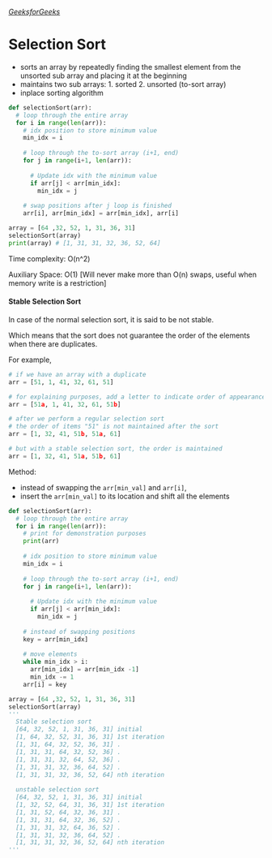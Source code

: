 *[GeeksforGeeks](https://www.geeksforgeeks.org/fundamentals-of-algorithms/)*
# Selection Sort

- sorts an array by repeatedly finding the smallest element from the unsorted sub array and placing it at the beginning
- maintains two sub arrays: 1. sorted 2. unsorted (to-sort array)
- inplace sorting algorithm

```python
def selectionSort(arr):
  # loop through the entire array
  for i in range(len(arr)):
    # idx position to store minimum value
    min_idx = i
    
    # loop through the to-sort array (i+1, end)
    for j in range(i+1, len(arr)):
      
      # Update idx with the minimum value
      if arr[j] < arr[min_idx]:
        min_idx = j
    
    # swap positions after j loop is finished
    arr[i], arr[min_idx] = arr[min_idx], arr[i]

array = [64 ,32, 52, 1, 31, 36, 31]
selectionSort(array)
print(array) # [1, 31, 31, 32, 36, 52, 64]
```

Time complexity: O(n^2)

Auxiliary Space: O(1) [Will never make more than O(n) swaps, useful when memory write is a restriction]

#### Stable Selection Sort

In case of the normal selection sort, it is said to be not stable. 

Which means that the sort does not guarantee the order of the elements when there are duplicates. 

For example,

```python
# if we have an array with a duplicate
arr = [51, 1, 41, 32, 61, 51]

# for explaining purposes, add a letter to indicate order of appearance
arr = [51a, 1, 41, 32, 61, 51b]

# after we perform a regular selection sort
# the order of items "51" is not maintained after the sort
arr = [1, 32, 41, 51b, 51a, 61]

# but with a stable selection sort, the order is maintained
arr = [1, 32, 41, 51a, 51b, 61]
```

Method: 
- instead of swapping the `arr[min_val]` and `arr[i]`, 
- insert the `arr[min_val]` to its location and shift all the elements

```python
def selectionSort(arr):
  # loop through the entire array
  for i in range(len(arr)):
    # print for demonstration purposes
    print(arr)
  
    # idx position to store minimum value
    min_idx = i
    
    # loop through the to-sort array (i+1, end)
    for j in range(i+1, len(arr)):
      
      # Update idx with the minimum value
      if arr[j] < arr[min_idx]:
        min_idx = j
    
    # instead of swapping positions
    key = arr[min_idx]
    
    # move elements
    while min_idx > i:
      arr[min_idx] = arr[min_idx -1]
      min_idx -= 1
    arr[i] = key

array = [64 ,32, 52, 1, 31, 36, 31]
selectionSort(array)
'''
  Stable selection sort
  [64, 32, 52, 1, 31, 36, 31] initial       
  [1, 64, 32, 52, 31, 36, 31] 1st iteration
  [1, 31, 64, 32, 52, 36, 31] .
  [1, 31, 31, 64, 32, 52, 36] .
  [1, 31, 31, 32, 64, 52, 36] .
  [1, 31, 31, 32, 36, 64, 52] .
  [1, 31, 31, 32, 36, 52, 64] nth iteration
  
  unstable selection sort
  [64, 32, 52, 1, 31, 36, 31] initial
  [1, 32, 52, 64, 31, 36, 31] 1st iteration
  [1, 31, 52, 64, 32, 36, 31] .
  [1, 31, 31, 64, 32, 36, 52] .
  [1, 31, 31, 32, 64, 36, 52] .
  [1, 31, 31, 32, 36, 64, 52] .
  [1, 31, 31, 32, 36, 52, 64] nth iteration
'''
```
